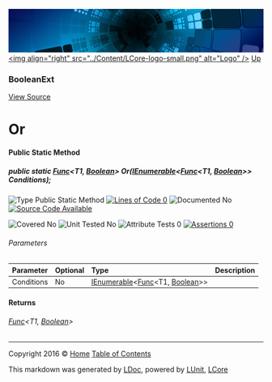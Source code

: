 ![](../Content/LCore-banner-small.png "")
[&lt;img align=&quot;right&quot; src=&quot;../Content/LCore-logo-small.png&quot; alt=&quot;Logo&quot; /&gt;](../../README.md)
[Up](BooleanExt.md)

### BooleanExt
[View Source](../Extensions/Methods/BooleanExt.cs)

# Or

#### Public Static Method

##### public static <a href="https://msdn.microsoft.com/en-us/library/bb549151.aspx" alt="" target="_blank">Func</a>&lt;T1, <a href="https://msdn.microsoft.com/en-us/library/system.boolean.aspx" alt="">Boolean</a>&gt; Or(<a href="https://msdn.microsoft.com/en-us/library/78dfe2yb.aspx" alt="" target="_blank">IEnumerable</a>&lt;<a href="https://msdn.microsoft.com/en-us/library/bb549151.aspx" alt="" target="_blank">Func</a>&lt;T1, <a href="https://msdn.microsoft.com/en-us/library/system.boolean.aspx" alt="">Boolean</a>&gt;&gt; Conditions);

![Type Public Static Method](http://b.repl.ca/v1/Type-Public%20Static%20Method-Blue.png "") [![Lines of Code 0](http://b.repl.ca/v1/Lines%20of%20Code-0-red.png "")](../Extensions/Methods/BooleanExt.cs#L1426)    ![Documented No](http://b.repl.ca/v1/Documented-No-red.png "") [![Source Code Available](http://b.repl.ca/v1/Source%20Code-Available-brightgreen.png "")](../Extensions/Methods/BooleanExt.cs#L1426)

![Covered No](http://b.repl.ca/v1/Covered-No-red.png "") ![Unit Tested No](http://b.repl.ca/v1/Unit%20Tested-No-lightgrey.png "") ![Attribute Tests 0](http://b.repl.ca/v1/Attribute%20Tests-0-lightgrey.png "") [![Assertions 0](http://b.repl.ca/v1/Assertions-0-lightgrey.png "")](../Extensions/Methods/BooleanExt.cs)

###### Parameters

Parameter | Optional | Type | Description
:---  | :---  | :---  | :--- 
Conditions | No | <a href="https://msdn.microsoft.com/en-us/library/78dfe2yb.aspx" alt="" target="_blank">IEnumerable</a>&lt;<a href="https://msdn.microsoft.com/en-us/library/bb549151.aspx" alt="" target="_blank">Func</a>&lt;T1, [Boolean](https://msdn.microsoft.com/en-us/library/system.boolean.aspx)&gt;&gt; | 


#### Returns

###### <a href="https://msdn.microsoft.com/en-us/library/bb549151.aspx" alt="" target="_blank">Func</a>&lt;T1, [Boolean](https://msdn.microsoft.com/en-us/library/system.boolean.aspx)&gt;



---

Copyright 2016 &copy; [Home](../../README.md) [Table of Contents](../../TableOfContents.md)

This markdown was generated by [LDoc](https://github.com/CodeSingularity/LDoc), powered by [LUnit](https://github.com/CodeSingularity/LUnit), [LCore](https://github.com/CodeSingularity/LCore)
